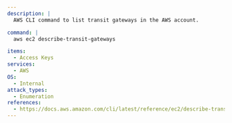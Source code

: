 ```yaml
---
description: |
  AWS CLI command to list transit gateways in the AWS account.

command: |
  aws ec2 describe-transit-gateways

items:
  - Access Keys
services:
  - AWS
OS:
  - Internal
attack_types:
  - Enumeration
references:
  - https://docs.aws.amazon.com/cli/latest/reference/ec2/describe-transit-gateways.html
---
```

